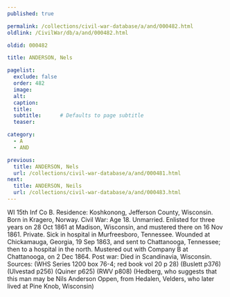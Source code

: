 ```yaml
---
published: true

permalink: /collections/civil-war-database/a/and/000482.html
oldlink: /CivilWar/db/a/and/000482.html

oldid: 000482

title: ANDERSON, Nels

pagelist:
  exclude: false
  order: 482
  image: 
  alt:
  caption:
  title:
  subtitle:      # Defaults to page subtitle
  teaser:

category: 
  - A 
  - AND

previous:
  title: ANDERSON, Nels
  url: /collections/civil-war-database/a/and/000481.html  
next:
  title: ANDERSON, Neils
  url: /collections/civil-war-database/a/and/000483.html   
---
```

WI 15th Inf Co B. Residence: Koshkonong, Jefferson County, Wisconsin. Born in Kragero, Norway. Civil War: Age 18. Unmarried. Enlisted for three years on 28 Oct 1861 at Madison, Wisconsin, and mustered there on 16 Nov 1861. Private. Sick in hospital in Murfreesboro, Tennessee. Wounded at Chickamauga, Georgia, 19 Sep 1863, and sent to Chattanooga, Tennessee; then to a hospital in the north. Mustered out with Company B at Chattanooga, on 2 Dec 1864. Post war: Died in Scandinavia, Wisconsin. Sources: (WHS Series 1200 box 76-4; red book vol 20 p 28) (Buslett p376) (Ulvestad p256) (Quiner p625) (RWV p808) (Hedberg, who suggests that this man may be Nils Anderson Oppen, from Hedalen, Velders, who later lived at Pine Knob, Wisconsin)